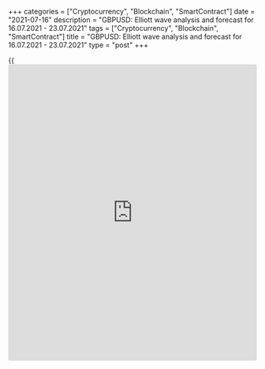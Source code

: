 +++
categories = ["Cryptocurrency", "Blockchain", "SmartContract"]
date = "2021-07-16"
description = "GBPUSD: Elliott wave analysis and forecast for 16.07.2021 - 23.07.2021"
tags = ["Cryptocurrency", "Blockchain", "SmartContract"]
title = "GBPUSD: Elliott wave analysis and forecast for 16.07.2021 - 23.07.2021"
type = "post"
+++

{{<iframe id="large-banner" src="https://www.bounty.group/#slide=28.0" width="100%" height="600" scrolling="no" style="border: 0px solid rgb(216, 221, 230); border-radius: 3px;">}}

2021-07-16

2021-07-16

GBPUSD: Elliott wave analysis and forecast for 16.07.2021 –
23.07.2021Alex Geuta

 **Main scenario:** consider short positions from corrections below the
level of 1.3908 with a target of 1.3660 – 1.3572.

 **Alternative scenario:** breakout and consolidation above the level of
1.3908 will allow the pair to continue rising to the levels of 1.4017 –
1.4253.

 **Analysis:** Presumably, the first wave of larger degree (1) finished
developing on the [daily](https://www.fintecher.org/2020/03/03/forex-trading-daily-strategy/) time frame, with wave 5 of (1) formed inside. A
descending correction started developing as wave (2) on the H4 time
frame, with waves A of (2) and B of (2) formed inside. Apparently, a
descending wave С of (2) continues developing on the H1 time frame, with
a corrective wave of smaller degree iv of C completed and wave v of C
developing inside. If this assumption is correct, the pair will continue
to fall to 1.3660 – 1.3572. The level of 1.3908 is critical in this
scenario as a breakout will enable the pair to continue rising to the
levels of 1.4017 – 1.4253.

* * *

* * *

## Price chart of GBPUSD in real time mode

The content of this article reflects the author’s opinion and does not
necessarily reflect the official position of LiteForex. The material
published on this page is provided for informational purposes only and
should not be considered as the provision of investment advice for the
purposes of Directive 2004/39/EC.

Rate this article:

{{value}}

( {{count}} {{title}} )